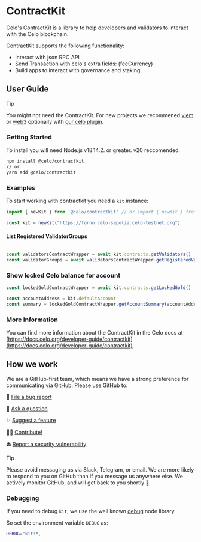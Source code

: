 # ContractKit

Celo's ContractKit is a library to help developers and validators to interact with the Celo blockchain.

ContractKit supports the following functionality:

- Interact with json RPC API
- Send Transaction with celo's extra fields: (feeCurrency)
- Build apps to interact with governance and staking

## User Guide

> [!TIP]
> You might not need the ContractKit. For new projects we recommened [viem](https://viem.sh/docs/chains/celo) or [web3](https://www.npmjs.com/package/web3) optionally with [our celo plugin](https://www.npmjs.com/package/@celo/web3-plugin-transaction-types). 


### Getting Started

To install you will need Node.js v18.14.2. or greater. v20 reccomended.

```bash
npm install @celo/contractkit
// or
yarn add @celo/contractkit
```

### Examples

To start working with contractkit you need a `kit` instance:

```ts
import { newKit } from '@celo/contractkit' // or import { newKit } from '@celo/contractkit/lib/mini-kit'

const kit = newKit("https://forno.celo-sepolia.celo-testnet.org")

```

#### List Registered ValidatorGroups

```ts

const validatorsContractWrapper = await kit.contracts.getValidators()
const validatorGroups = await validatorsContractWrapper.getRegisteredValidatorGroups()

```

### Show locked Celo balance for account

```ts
const lockedGoldContractWrapper = await kit.contracts.getLockedGold()

const accountAddress = kit.defaultAccount 
const summary = lockedGoldContractWrapper.getAccountSummary(accountAddress!)

```


### More Information

You can find more information about the ContractKit in the Celo docs at [https://docs.celo.org/developer-guide/contractkit](https://docs.celo.org/developer-guide/contractkit).


## How we work

We are a GitHub-first team, which means we have a strong preference for communicating via GitHub.
Please use GitHub to:

🐞 [File a bug report](https://github.com/celo-org/developer-tooling/issues/new/choose)

💬 [Ask a question](https://github.com/celo-org/developer-tooling/discussions)

✨ [Suggest a feature](https://github.com/celo-org/developer-tooling/issues/new/choose)

🧑‍💻 [Contribute!](/CONTRIBUTING.md)

🚔 [Report a security vulnerability](https://github.com/celo-org/developer-tooling/issues/new/choose)

> [!TIP]
>
> Please avoid messaging us via Slack, Telegram, or email. We are more likely to respond to you on
> GitHub than if you message us anywhere else. We actively monitor GitHub, and will get back to you shortly 🌟



### Debugging

If you need to debug `kit`, we use the well known [debug](https://github.com/visionmedia/debug) node library.

So set the environment variable `DEBUG` as:

```bash
DEBUG="kit:*,
```
